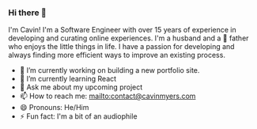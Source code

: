### Hi there 👋

I'm Cavin! I'm a Software Engineer with over 15 years of experience in developing and curating online experiences. I'm a husband and a 🌈 father who enjoys the little things in life. I have a passion for developing and always finding more efficient ways to improve an existing process.

- 🔭 I’m currently working on building a new portfolio site.
- 🌱 I’m currently learning React
- 💬 Ask me about my upcoming project
- 📫 How to reach me: [mailto:contact@cavinmyers.com](contact@cavinmyers.com)
- 😄 Pronouns: He/Him
- ⚡ Fun fact: I'm a bit of an audiophile
